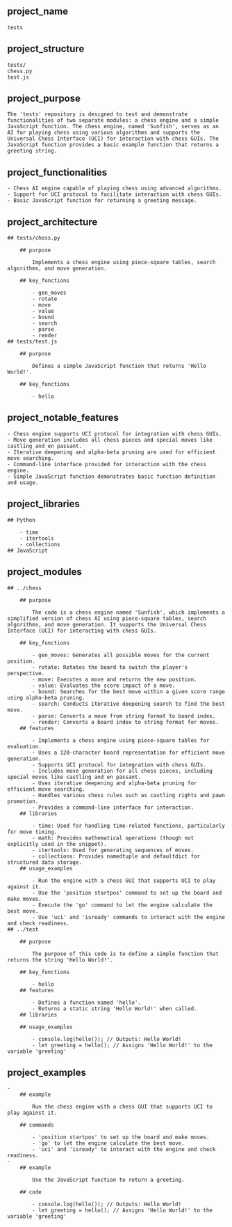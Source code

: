 ## project_name

    tests

## project_structure

    tests/
    chess.py
    test.js


## project_purpose

    The 'tests' repository is designed to test and demonstrate functionalities of two separate modules: a chess engine and a simple JavaScript function. The chess engine, named 'Sunfish', serves as an AI for playing chess using various algorithms and supports the Universal Chess Interface (UCI) for interaction with chess GUIs. The JavaScript function provides a basic example function that returns a greeting string.

## project_functionalities

    - Chess AI engine capable of playing chess using advanced algorithms.
    - Support for UCI protocol to facilitate interaction with chess GUIs.
    - Basic JavaScript function for returning a greeting message.
## project_architecture

    ## tests/chess.py

        ## purpose

            Implements a chess engine using piece-square tables, search algorithms, and move generation.

        ## key_functions

            - gen_moves
            - rotate
            - move
            - value
            - bound
            - search
            - parse
            - render
    ## tests/test.js

        ## purpose

            Defines a simple JavaScript function that returns 'Hello World!'.

        ## key_functions

            - hello
## project_notable_features

    - Chess engine supports UCI protocol for integration with chess GUIs.
    - Move generation includes all chess pieces and special moves like castling and en passant.
    - Iterative deepening and alpha-beta pruning are used for efficient move searching.
    - Command-line interface provided for interaction with the chess engine.
    - Simple JavaScript function demonstrates basic function definition and usage.
## project_libraries

    ## Python

        - time
        - itertools
        - collections
    ## JavaScript

## project_modules

    ## ../chess

        ## purpose

            The code is a chess engine named 'Sunfish', which implements a simplified version of chess AI using piece-square tables, search algorithms, and move generation. It supports the Universal Chess Interface (UCI) for interacting with chess GUIs.

        ## key_functions

            - gen_moves: Generates all possible moves for the current position.
            - rotate: Rotates the board to switch the player's perspective.
            - move: Executes a move and returns the new position.
            - value: Evaluates the score impact of a move.
            - bound: Searches for the best move within a given score range using alpha-beta pruning.
            - search: Conducts iterative deepening search to find the best move.
            - parse: Converts a move from string format to board index.
            - render: Converts a board index to string format for moves.
        ## features

            - Implements a chess engine using piece-square tables for evaluation.
            - Uses a 120-character board representation for efficient move generation.
            - Supports UCI protocol for integration with chess GUIs.
            - Includes move generation for all chess pieces, including special moves like castling and en passant.
            - Uses iterative deepening and alpha-beta pruning for efficient move searching.
            - Handles various chess rules such as castling rights and pawn promotion.
            - Provides a command-line interface for interaction.
        ## libraries

            - time: Used for handling time-related functions, particularly for move timing.
            - math: Provides mathematical operations (though not explicitly used in the snippet).
            - itertools: Used for generating sequences of moves.
            - collections: Provides namedtuple and defaultdict for structured data storage.
        ## usage_examples

            - Run the engine with a chess GUI that supports UCI to play against it.
            - Use the 'position startpos' command to set up the board and make moves.
            - Execute the 'go' command to let the engine calculate the best move.
            - Use 'uci' and 'isready' commands to interact with the engine and check readiness.
    ## ../test

        ## purpose

            The purpose of this code is to define a simple function that returns the string 'Hello World!'.

        ## key_functions

            - hello
        ## features

            - Defines a function named 'hello'.
            - Returns a static string 'Hello World!' when called.
        ## libraries

        ## usage_examples

            - console.log(hello()); // Outputs: Hello World!
            - let greeting = hello(); // Assigns 'Hello World!' to the variable 'greeting'
## project_examples

    -
        ## example

            Run the chess engine with a chess GUI that supports UCI to play against it.

        ## commands

            - 'position startpos' to set up the board and make moves.
            - 'go' to let the engine calculate the best move.
            - 'uci' and 'isready' to interact with the engine and check readiness.
    -
        ## example

            Use the JavaScript function to return a greeting.

        ## code

            - console.log(hello()); // Outputs: Hello World!
            - let greeting = hello(); // Assigns 'Hello World!' to the variable 'greeting'
